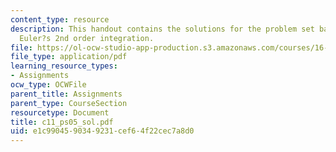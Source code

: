 ```yaml
---
content_type: resource
description: This handout contains the solutions for the problem set based on the
  Euler?s 2nd order integration.
file: https://ol-ocw-studio-app-production.s3.amazonaws.com/courses/16-01-unified-engineering-i-ii-iii-iv-fall-2005-spring-2006/e1c9904590349231cef64f22cec7a8d0_c11_ps05_sol.pdf
file_type: application/pdf
learning_resource_types:
- Assignments
ocw_type: OCWFile
parent_title: Assignments
parent_type: CourseSection
resourcetype: Document
title: c11_ps05_sol.pdf
uid: e1c99045-9034-9231-cef6-4f22cec7a8d0
---
```

